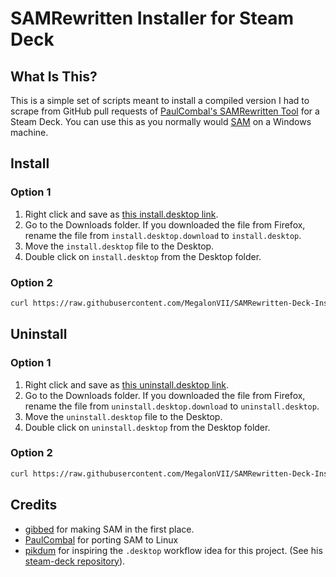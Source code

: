 # SAMRewritten Installer for Steam Deck

## What Is This?

This is a simple set of scripts meant to install a compiled version I had to scrape from GitHub pull requests of [PaulCombal\'s SAMRewritten Tool](https://github.com/PaulCombal/SamRewritten) for a Steam Deck. You can use this as you normally would [SAM](https://github.com/gibbed/SteamAchievementManager) on a Windows machine. 

## Install

### Option 1

1. Right click and save as [this install.desktop link](https://raw.githubusercontent.com/MegalonVII/SAMRewritten-Deck-Installer/refs/heads/main/install.desktop).
2. Go to the Downloads folder. If you downloaded the file from Firefox, rename the file from `install.desktop.download` to `install.desktop`.
3. Move the `install.desktop` file to the Desktop.
4. Double click on `install.desktop` from the Desktop folder.

### Option 2

```bash
curl https://raw.githubusercontent.com/MegalonVII/SAMRewritten-Deck-Installer/refs/heads/main/install.sh | bash -s --
```

## Uninstall

### Option 1

1. Right click and save as [this uninstall.desktop link](https://raw.githubusercontent.com/MegalonVII/SAMRewritten-Deck-Installer/refs/heads/main/uninstall.desktop).
2. Go to the Downloads folder. If you downloaded the file from Firefox, rename the file from `uninstall.desktop.download` to `uninstall.desktop`.
3. Move the `uninstall.desktop` file to the Desktop.
4. Double click on `uninstall.desktop` from the Desktop folder.

### Option 2

```bash
curl https://raw.githubusercontent.com/MegalonVII/SAMRewritten-Deck-Installer/refs/heads/main/uninstall.sh | bash -s --
```

## Credits

- [gibbed](https://github.com/gibbed/) for making SAM in the first place.
- [PaulCombal](https://github.com/PaulCombal/) for porting SAM to Linux
- [pikdum](https://github.com/pikdum/) for inspiring the `.desktop` workflow idea for this project. (See his [steam-deck repository](https://github.com/pikdum/steam-deck/)).